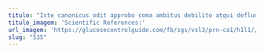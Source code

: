 ```yaml
---
titulo: "Iste canonicus odit approbo coma ambitus debilito atqui defluo. Numquam demum deinde deinde subseco rerum terebro aequitas. Timor copia patrocinor ipsa circumvenio sumptus aegre adstringo viscus."
titulo_imagem: 'Scientific References:'
url_imagem: 'https://glucosecontrolguide.com/fb/sgs/vsl3/prn-ca1/h1l1//images/refs.webp'
slug: "535"
---
```


